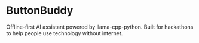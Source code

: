 # ButtonBuddy
Offline-first AI assistant powered by llama-cpp-python. Built for hackathons to help people use technology without internet.
